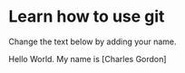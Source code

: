 # Learn how to use git
Change the text below by adding your name.

Hello World. My name is [Charles Gordon]
